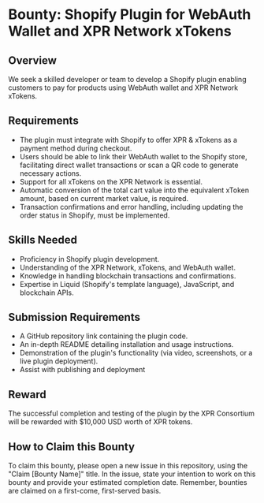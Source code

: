 # Bounty: Shopify Plugin for WebAuth Wallet and XPR Network xTokens

## Overview

We seek a skilled developer or team to develop a Shopify plugin enabling customers to pay for products using WebAuth wallet and XPR Network xTokens.

## Requirements

- The plugin must integrate with Shopify to offer XPR & xTokens as a payment method during checkout.
- Users should be able to link their WebAuth wallet to the Shopify store, facilitating direct wallet transactions or scan a QR code to generate necessary actions.
- Support for all xTokens on the XPR Network is essential.
- Automatic conversion of the total cart value into the equivalent xToken amount, based on current market value, is required.
- Transaction confirmations and error handling, including updating the order status in Shopify, must be implemented.

## Skills Needed

- Proficiency in Shopify plugin development.
- Understanding of the XPR Network, xTokens, and WebAuth wallet.
- Knowledge in handling blockchain transactions and confirmations.
- Expertise in Liquid (Shopify's template language), JavaScript, and blockchain APIs.

## Submission Requirements

- A GitHub repository link containing the plugin code.
- An in-depth README detailing installation and usage instructions.
- Demonstration of the plugin's functionality (via video, screenshots, or a live plugin deployment).
- Assist with publishing and deployment

## Reward

The successful completion and testing of the plugin by the XPR Consortium will be rewarded with $10,000 USD worth of XPR tokens.

## How to Claim this Bounty

To claim this bounty, please open a new issue in this repository, using the "Claim [Bounty Name]" title. In the issue, state your intention to work on this bounty and provide your estimated completion date. Remember, bounties are claimed on a first-come, first-served basis.
